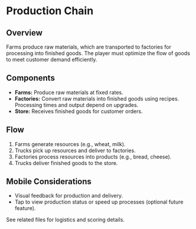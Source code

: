 # Production Chain

## Overview
Farms produce raw materials, which are transported to factories for processing into finished goods. The player must optimize the flow of goods to meet customer demand efficiently.

## Components
- **Farms:** Produce raw materials at fixed rates.
- **Factories:** Convert raw materials into finished goods using recipes. Processing times and output depend on upgrades.
- **Store:** Receives finished goods for customer orders.

## Flow
1. Farms generate resources (e.g., wheat, milk).
2. Trucks pick up resources and deliver to factories.
3. Factories process resources into products (e.g., bread, cheese).
4. Trucks deliver finished goods to the store.

## Mobile Considerations
- Visual feedback for production and delivery.
- Tap to view production status or speed up processes (optional future feature).

See related files for logistics and scoring details. 